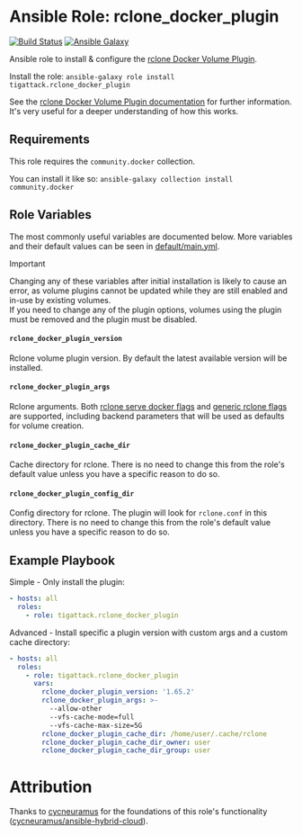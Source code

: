 # Ansible Role: rclone_docker_plugin

[![Build Status][build_badge]][build_link]
[![Ansible Galaxy][galaxy_badge]][galaxy_link]

Ansible role to install & configure the [rclone Docker Volume Plugin](https://rclone.org/docker).

Install the role: `ansible-galaxy role install tigattack.rclone_docker_plugin`

See the [rclone Docker Volume Plugin documentation](https://rclone.org/docker) for further information. It's very useful for a deeper understanding of how this works.

## Requirements

This role requires the `community.docker` collection.

You can install it like so: `ansible-galaxy collection install community.docker`

## Role Variables

The most commonly useful variables are documented below. More variables and their default values can be seen in [default/main.yml](defaults/main.yml).

> [!IMPORTANT]  
> Changing any of these variables after initial installation is likely to cause an error, as volume plugins cannot be updated while they are still enabled and in-use by existing volumes.  
> If you need to change any of the plugin options, volumes using the plugin must be removed and the plugin must be disabled.

#### `rclone_docker_plugin_version`

Rclone volume plugin version. By default the latest available version will be installed.

#### `rclone_docker_plugin_args`

Rclone arguments. Both [rclone serve docker flags](https://rclone.org/commands/rclone_serve_docker/#options) and [generic rclone flags](https://rclone.org/flags/) are supported, including backend parameters that will be used as defaults for volume creation.

#### `rclone_docker_plugin_cache_dir`

Cache directory for rclone. There is no need to change this from the role's default value unless you have a specific reason to do so.

#### `rclone_docker_plugin_config_dir`

Config directory for rclone. The plugin will look for `rclone.conf` in this directory. There is no need to change this from the role's default value unless you have a specific reason to do so.

## Example Playbook

Simple - Only install the plugin:

```yml
- hosts: all
  roles:
    - role: tigattack.rclone_docker_plugin
```

Advanced - Install specific a plugin version with custom args and a custom cache directory:

```yml
- hosts: all
  roles:
    - role: tigattack.rclone_docker_plugin
      vars:
        rclone_docker_plugin_version: '1.65.2'
        rclone_docker_plugin_args: >-
          --allow-other
          --vfs-cache-mode=full
          --vfs-cache-max-size=5G
        rclone_docker_plugin_cache_dir: /home/user/.cache/rclone
        rclone_docker_plugin_cache_dir_owner: user
        rclone_docker_plugin_cache_dir_group: user
```

# Attribution

Thanks to [cycneuramus](https://github.com/cycneuramus) for the foundations of this role's functionality ([cycneuramus/ansible-hybrid-cloud](https://github.com/cycneuramus/ansible-hybrid-cloud/blob/master/roles/rclone-docker-plugin/tasks/main.yml)).

[build_badge]:  https://img.shields.io/github/actions/workflow/status/tigattack/ansible-rclone-rc-remotes/ci.yml?branch=main&label=Ansible%20Lint
[build_link]:   https://github.com/tigattack/ansible-rclone-rc-remotes/actions?query=workflow:CI
[galaxy_badge]: https://img.shields.io/ansible/role/d/tigattack/rclone_docker_plugin
[galaxy_link]:  https://galaxy.ansible.com/tigattack/rclone_docker_plugin
